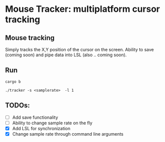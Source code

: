 # Mouse Tracker: multiplatform cursor tracking

## Mouse tracking
Simply tracks the X,Y position of the cursor on the screen. Ability to save (coming soon) and pipe data into LSL (also .. coming soon).

## Run
`cargo b`

`./tracker -s <samplerate>  -l 1`

## TODOs:
- [ ] Add save functionality
- [ ] Ability to change sample rate on the fly
- [x] Add LSL for synchronization
- [x] Change sample rate through command line arguments